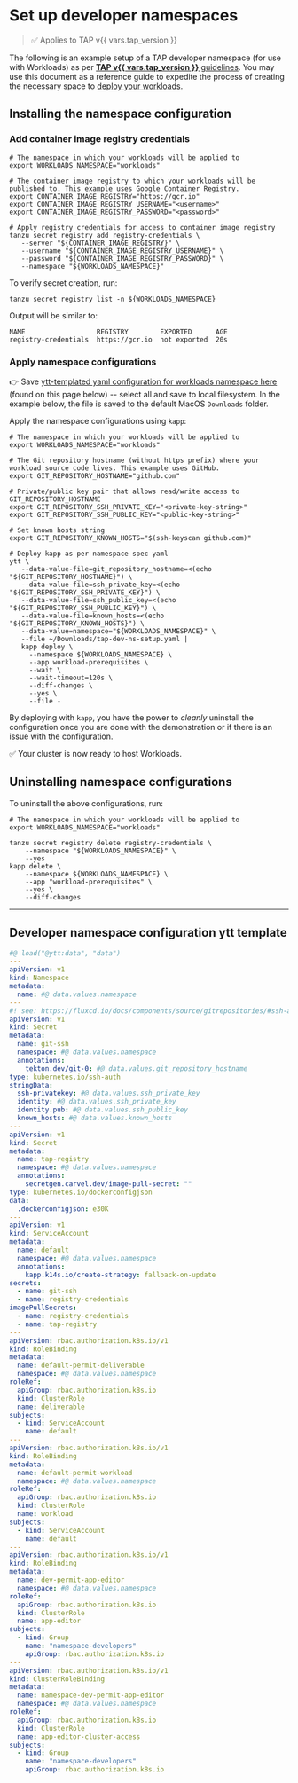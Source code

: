 # Set up developer namespaces

> ✅ Applies to TAP v{{ vars.tap_version }}

The following is an example setup of a TAP developer namespace (for use with Workloads) as per
[**TAP v{{ vars.tap_version }}** guidelines](../../set-up-namespaces.md).
You may use this document as a reference guide to expedite the process of creating the necessary space to [deploy your
workloads](../app-operators/tutorials/securing-first-workload.md).

## Installing the namespace configuration

### Add container image registry credentials

```shell
# The namespace in which your workloads will be applied to
export WORKLOADS_NAMESPACE="workloads"

# The container image registry to which your workloads will be published to. This example uses Google Container Registry.
export CONTAINER_IMAGE_REGISTRY="https://gcr.io"
export CONTAINER_IMAGE_REGISTRY_USERNAME="<username>"
export CONTAINER_IMAGE_REGISTRY_PASSWORD="<password>"

# Apply registry credentials for access to container image registry
tanzu secret registry add registry-credentials \
   --server "${CONTAINER_IMAGE_REGISTRY}" \
   --username "${CONTAINER_IMAGE_REGISTRY_USERNAME}" \
   --password "${CONTAINER_IMAGE_REGISTRY_PASSWORD}" \
   --namespace "${WORKLOADS_NAMESPACE}"
```

To verify secret creation, run:

```shell
tanzu secret registry list -n ${WORKLOADS_NAMESPACE}
```

Output will be similar to:

```text
NAME                  REGISTRY        EXPORTED      AGE
registry-credentials  https://gcr.io  not exported  20s
```

### Apply namespace configurations

👉 Save [ytt-templated yaml configuration for workloads namespace here](#developer-namespace-configuration-ytt-template)
(found on this page below) -- select all and save to local filesystem. In the example below, the file is saved to the
default MacOS `Downloads` folder.

Apply the namespace configurations using `kapp`:

```shell
# The namespace in which your workloads will be applied to
export WORKLOADS_NAMESPACE="workloads"

# The Git repository hostname (without https prefix) where your workload source code lives. This example uses GitHub.
export GIT_REPOSITORY_HOSTNAME="github.com"

# Private/public key pair that allows read/write access to GIT_REPOSITORY_HOSTNAME
export GIT_REPOSITORY_SSH_PRIVATE_KEY="<private-key-string>"
export GIT_REPOSITORY_SSH_PUBLIC_KEY="<public-key-string>"

# Set known hosts string
export GIT_REPOSITORY_KNOWN_HOSTS="$(ssh-keyscan github.com)"

# Deploy kapp as per namespace spec yaml
ytt \
   --data-value-file=git_repository_hostname=<(echo "${GIT_REPOSITORY_HOSTNAME}") \
   --data-value-file=ssh_private_key=<(echo "${GIT_REPOSITORY_SSH_PRIVATE_KEY}") \
   --data-value-file=ssh_public_key=<(echo "${GIT_REPOSITORY_SSH_PUBLIC_KEY}") \
   --data-value-file=known_hosts=<(echo "${GIT_REPOSITORY_KNOWN_HOSTS}") \
   --data-value=namespace="${WORKLOADS_NAMESPACE}" \
   --file ~/Downloads/tap-dev-ns-setup.yaml |
   kapp deploy \
     --namespace ${WORKLOADS_NAMESPACE} \
     --app workload-prerequisites \
     --wait \
     --wait-timeout=120s \
     --diff-changes \
     --yes \
     --file -
```

By deploying with `kapp`, you have the power to _cleanly_ uninstall the configuration once you are done with the
demonstration or if there is an issue with the configuration.

✅ Your cluster is now ready to host Workloads.

## Uninstalling namespace configurations

To uninstall the above configurations, run:

```shell
# The namespace in which your workloads will be applied to
export WORKLOADS_NAMESPACE="workloads"

tanzu secret registry delete registry-credentials \
    --namespace "${WORKLOADS_NAMESPACE}" \
    --yes
kapp delete \
    --namespace ${WORKLOADS_NAMESPACE} \
    --app "workload-prerequisites" \
    --yes \
    --diff-changes
```

---

## Developer namespace configuration ytt template

```yaml
#@ load("@ytt:data", "data")
---
apiVersion: v1
kind: Namespace
metadata:
  name: #@ data.values.namespace
---
#! see: https://fluxcd.io/docs/components/source/gitrepositories/#ssh-authentication
apiVersion: v1
kind: Secret
metadata:
  name: git-ssh
  namespace: #@ data.values.namespace
  annotations:
    tekton.dev/git-0: #@ data.values.git_repository_hostname
type: kubernetes.io/ssh-auth
stringData:
  ssh-privatekey: #@ data.values.ssh_private_key
  identity: #@ data.values.ssh_private_key
  identity.pub: #@ data.values.ssh_public_key
  known_hosts: #@ data.values.known_hosts
---
apiVersion: v1
kind: Secret
metadata:
  name: tap-registry
  namespace: #@ data.values.namespace
  annotations:
    secretgen.carvel.dev/image-pull-secret: ""
type: kubernetes.io/dockerconfigjson
data:
  .dockerconfigjson: e30K
---
apiVersion: v1
kind: ServiceAccount
metadata:
  name: default
  namespace: #@ data.values.namespace
  annotations:
    kapp.k14s.io/create-strategy: fallback-on-update
secrets:
  - name: git-ssh
  - name: registry-credentials
imagePullSecrets:
  - name: registry-credentials
  - name: tap-registry
---
apiVersion: rbac.authorization.k8s.io/v1
kind: RoleBinding
metadata:
  name: default-permit-deliverable
  namespace: #@ data.values.namespace
roleRef:
  apiGroup: rbac.authorization.k8s.io
  kind: ClusterRole
  name: deliverable
subjects:
  - kind: ServiceAccount
    name: default
---
apiVersion: rbac.authorization.k8s.io/v1
kind: RoleBinding
metadata:
  name: default-permit-workload
  namespace: #@ data.values.namespace
roleRef:
  apiGroup: rbac.authorization.k8s.io
  kind: ClusterRole
  name: workload
subjects:
  - kind: ServiceAccount
    name: default
---
apiVersion: rbac.authorization.k8s.io/v1
kind: RoleBinding
metadata:
  name: dev-permit-app-editor
  namespace: #@ data.values.namespace
roleRef:
  apiGroup: rbac.authorization.k8s.io
  kind: ClusterRole
  name: app-editor
subjects:
  - kind: Group
    name: "namespace-developers"
    apiGroup: rbac.authorization.k8s.io
---
apiVersion: rbac.authorization.k8s.io/v1
kind: ClusterRoleBinding
metadata:
  name: namespace-dev-permit-app-editor
  namespace: #@ data.values.namespace
roleRef:
  apiGroup: rbac.authorization.k8s.io
  kind: ClusterRole
  name: app-editor-cluster-access
subjects:
  - kind: Group
    name: "namespace-developers"
    apiGroup: rbac.authorization.k8s.io
```
